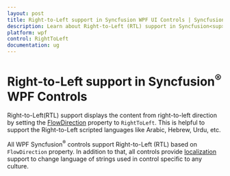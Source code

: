 ```yaml
---
layout: post
title: Right-to-Left support in Syncfusion WPF UI Controls | Syncfusion
description: Learn about Right-to-Left (RTL) support in Syncfusion<sup>&reg;</sup> WPF UI Controls and more details. All Syncfusion<sup>&reg;</sup> controls supports Right to Left.
platform: wpf
control: RightToLeft
documentation: ug
---
```


# Right-to-Left support in Syncfusion<sup>&reg;</sup> WPF Controls

Right-to-Left(RTL) support displays the content from right-to-left direction by setting the [FlowDirection](https://docs.microsoft.com/en-us/dotnet/api/system.windows.flowdirection) property to `RightToLeft`. This is helpful to support the Right-to-Left scripted languages like Arabic, Hebrew, Urdu, etc. 

All WPF Syncfusion<sup>&reg;</sup> controls support Right-to-Left (RTL) based on `FlowDirection` property. In addition to that, all controls provide [localization](https://help.syncfusion.com/wpf/localization) support to change language of strings used in control specific to any culture.